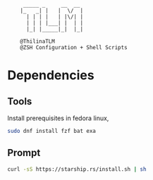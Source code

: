 ```
     _____ _     __  __ 
    |_   _| |   |  \/  |
      | | | |   | |\/| |
      | | | |___| |  | |
      |_| |_____|_|  |_|

    @ThilinaTLM
    @ZSH Configuration + Shell Scripts
```

# Dependencies

## Tools

Install prerequisites in fedora linux,

```bash 
sudo dnf install fzf bat exa
```

## Prompt

```bash
curl -sS https://starship.rs/install.sh | sh
```




